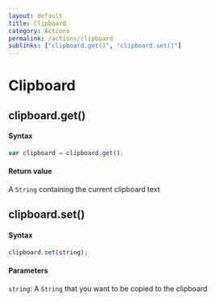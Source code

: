 ```yaml
---
layout: default
title: Clipboard
category: Actions
permalink: /actions/clipboard
sublinks: ["clipboard.get()", "clipboard.set()"]
---
```


# Clipboard
## clipboard.get() ##
#### Syntax
```js
var clipboard = clipboard.get();
```

#### Return value
A `String` containing the current clipboard text


## clipboard.set() ##
#### Syntax
```js
clipboard.set(string);
```

#### Parameters
`string`: A `String` that you want to be copied to the clipboard
